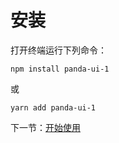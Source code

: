 # 安装

打开终端运行下列命令：

```
npm install panda-ui-1
```

或

```
yarn add panda-ui-1
```

下一节：[开始使用](#/doc/get-started)